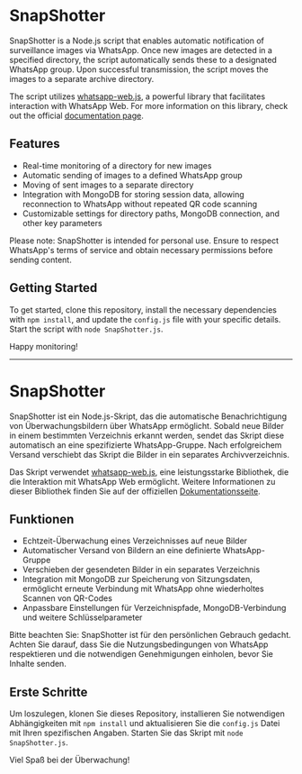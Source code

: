 # SnapShotter

SnapShotter is a Node.js script that enables automatic notification of surveillance images via WhatsApp. Once new images are detected in a specified directory, the script automatically sends these to a designated WhatsApp group. Upon successful transmission, the script moves the images to a separate archive directory.

The script utilizes [whatsapp-web.js](https://github.com/pedroslopez/whatsapp-web.js), a powerful library that facilitates interaction with WhatsApp Web. For more information on this library, check out the official [documentation page](https://wwebjs.dev/).

## Features

- Real-time monitoring of a directory for new images
- Automatic sending of images to a defined WhatsApp group
- Moving of sent images to a separate directory
- Integration with MongoDB for storing session data, allowing reconnection to WhatsApp without repeated QR code scanning
- Customizable settings for directory paths, MongoDB connection, and other key parameters

Please note: SnapShotter is intended for personal use. Ensure to respect WhatsApp's terms of service and obtain necessary permissions before sending content.

## Getting Started

To get started, clone this repository, install the necessary dependencies with `npm install`, and update the `config.js` file with your specific details. Start the script with `node SnapShotter.js`.

Happy monitoring!

---

# SnapShotter

SnapShotter ist ein Node.js-Skript, das die automatische Benachrichtigung von Überwachungsbildern über WhatsApp ermöglicht. Sobald neue Bilder in einem bestimmten Verzeichnis erkannt werden, sendet das Skript diese automatisch an eine spezifizierte WhatsApp-Gruppe. Nach erfolgreichem Versand verschiebt das Skript die Bilder in ein separates Archivverzeichnis.

Das Skript verwendet [whatsapp-web.js](https://github.com/pedroslopez/whatsapp-web.js), eine leistungsstarke Bibliothek, die die Interaktion mit WhatsApp Web ermöglicht. Weitere Informationen zu dieser Bibliothek finden Sie auf der offiziellen [Dokumentationsseite](https://wwebjs.dev/).

## Funktionen

- Echtzeit-Überwachung eines Verzeichnisses auf neue Bilder
- Automatischer Versand von Bildern an eine definierte WhatsApp-Gruppe
- Verschieben der gesendeten Bilder in ein separates Verzeichnis
- Integration mit MongoDB zur Speicherung von Sitzungsdaten, ermöglicht erneute Verbindung mit WhatsApp ohne wiederholtes Scannen von QR-Codes
- Anpassbare Einstellungen für Verzeichnispfade, MongoDB-Verbindung und weitere Schlüsselparameter

Bitte beachten Sie: SnapShotter ist für den persönlichen Gebrauch gedacht. Achten Sie darauf, dass Sie die Nutzungsbedingungen von WhatsApp respektieren und die notwendigen Genehmigungen einholen, bevor Sie Inhalte senden.

## Erste Schritte

Um loszulegen, klonen Sie dieses Repository, installieren Sie notwendigen Abhängigkeiten mit `npm install` und aktualisieren Sie die `config.js` Datei mit Ihren spezifischen Angaben. Starten Sie das Skript mit `node SnapShotter.js`.

Viel Spaß bei der Überwachung!